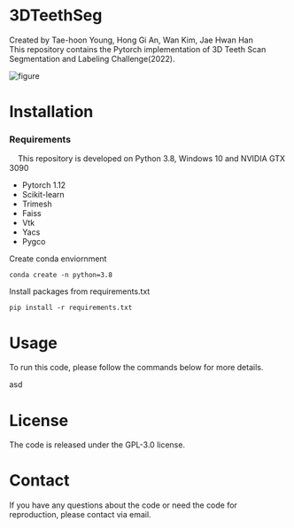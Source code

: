 # 3DTeethSeg
Created by Tae-hoon Young, Hong Gi An, Wan Kim, Jae Hwan Han <br/> 
This repository contains the Pytorch implementation of 3D Teeth Scan Segmentation and Labeling Challenge(2022).

![figure](https://user-images.githubusercontent.com/115606507/195748298-b7d08f36-d0ef-44ec-9d8c-83b662c5a636.png)

# Installation
### **Requirements** <br/>
&nbsp; &nbsp; This repository is developed on Python 3.8, Windows 10 and NVIDIA GTX 3090
* Pytorch 1.12
* Scikit-learn 
* Trimesh
* Faiss
* Vtk
* Yacs
* Pygco

Create conda enviornment
```
conda create -n python=3.8
```

Install packages from requirements.txt
```
pip install -r requirements.txt
```

# Usage
To run this code, please follow the commands below for more details.

asd


# License
The code is released under the GPL-3.0 license.

# Contact
If you have any questions about the code or need the code for reproduction, please contact via email. 
